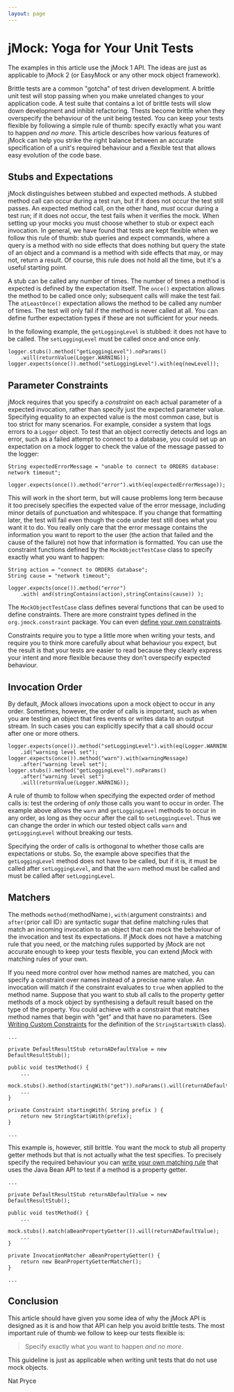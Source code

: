 ```yaml
---
layout: page
---
```

jMock: Yoga for Your Unit Tests
===============================

The examples in this article use the jMock 1 API. The ideas are just as applicable to jMock 2 (or EasyMock or any other mock object framework).

Brittle tests are a common "gotcha" of test driven development. A brittle unit test will stop passing when you make unrelated changes to your application code. A test suite that contains a lot of brittle tests will slow down development and inhibit refactoring. Thests become brittle when they overspecify the behaviour of the unit being tested. You can keep your tests flexible by following a simple rule of thumb: <span class="RuleOfThumb">specify exactly what you want to happen *and no more*</span>. This article describes how various features of jMock can help you strike the right balance between an accurate specification of a unit's required behaviour and a flexible test that allows easy evolution of the code base.

Stubs and Expectations
----------------------

jMock distinguishes between stubbed and expected methods. A stubbed method call can occur during a test run, but if it does not occur the test still passes. An expected method call, on the other hand, *must* occur during a test run; if it does not occur, the test fails when it verifies the mock. When setting up your mocks you must choose whether to stub or expect each invocation. In general, we have found that tests are kept flexible when we follow this rule of thumb: <span class="RuleOfThumb">stub queries and expect commands</span>, where a query is a method with no side effects that does nothing but query the state of an object and a command is a method with side effects that may, or may not, return a result. Of course, this rule does not hold all the time, but it's a useful starting point.

A stub can be called any number of times. The number of times a method is expected is defined by the expectation itself. The `once()` expectation allows the method to be called once only; subsequent calls will make the test fail. The `atLeastOnce()` expectation allows the method to be called any number of times. The test will only fail if the method is never called at all. You can define further expectation types if these are not sufficient for your needs.

In the following example, the `getLoggingLevel` is stubbed: it does not have to be called. The `setLoggingLevel` must be called once and once only.

    logger.stubs().method("getLoggingLevel").noParams()
        .will(returnValue(Logger.WARNING));
    logger.expects(once()).method("setLoggingLevel").with(eq(newLevel));

Parameter Constraints
---------------------

jMock requires that you specify a *constraint* on each actual parameter of a expected invocation, rather than specify just the expected parameter value. Specifying equality to an expected value is the most common case, but is too strict for many scenarios. For example, consider a system that logs errors to a `Logger` object. To test that an object correctly detects and logs an error, such as a failed attempt to connect to a database, you could set up an expectation on a mock logger to check the value of the message passed to the logger:

    String expectedErrorMessage = "unable to connect to ORDERS database: network timeout";

    logger.expects(once()).method("error").with(eq(expectedErrorMessage));

This will work in the short term, but will cause problems long term because it too precisely specifies the expected value of the error message, including minor details of punctuation and whitespace. If you change that formatting later, the test will fail even though the code under test still does what you want it to do. You really only care that the error message contains the information you want to report to the user (the action that failed and the cause of the failure) not how that information is formatted. You can use the constraint functions defined by the `MockObjectTestCase` class to specify exactly what you want to happen:

    String action = "connect to ORDERS database";
    String cause = "network timeout";

    logger.expects(once()).method("error")
        .with( and(stringContains(action),stringContains(cause)) );

The `MockObjectTestCase` class defines several functions that can be used to define constraints. There are more constraint types defined in the `org.jmock.constraint` package. You can even [define your own constraints](custom-constraints.html).

Constraints require you to type a little more when writing your tests, and require you to think more carefully about what behaviour you expect, but the result is that your tests are easier to read because they clearly express your intent and more flexible because they don't overspecify expected behaviour.

Invocation Order
----------------

By default, jMock allows invocations upon a mock object to occur in any order. Sometimes, however, the order of calls is important, such as when you are testing an object that fires events or writes data to an output stream. In such cases you can explicitly specify that a call should occur after one or more others.

    logger.expects(once()).method("setLoggingLevel").with(eq(Logger.WARNING))
        .id("warning level set");
    logger.expects(once()).method("warn").with(warningMessage)
        .after("warning level set");
    logger.stubs().method("getLoggingLevel").noParams()
        .after("warning level set")
        .will(returnValue(Logger.WARNING));

A rule of thumb to follow when specifying the expected order of method calls is: <span class="RuleOfThumb">test the ordering of *only* those calls you want to occur in order</span>. The example above allows the `warn` and `getLoggingLevel` methods to occur in any order, as long as they occur after the call to `setLoggingLevel`. Thus we can change the order in which our tested object calls `warn` and `getLoggingLevel` without breaking our tests.

Specifying the order of calls is orthogonal to whether those calls are expectations or stubs. So, the example above specifies that the `getLoggingLevel` method does not have to be called, but if it is, it must be called after `setLoggingLevel`, and that the `warn` method must be called and must be called after `setLoggingLevel`.

Matchers
--------

The methods `method(`methodName`)`, `with(`argument constraints`)` and `after(`prior call ID`)` are syntactic sugar that define matching rules that match an incoming invocation to an object that can mock the behaviour of the invocation and test its expectations. If jMock does not have a matching rule that you need, or the matching rules supported by jMock are not accurate enough to keep your tests flexible, you can extend jMock with matching rules of your own.

If you need more control over how method names are matched, you can specify a constraint over names instead of a precise name value. An invocation will match if the constraint evaluates to `true` when applied to the method name. Suppose that you want to stub all calls to the property getter methods of a mock object by synthesising a default result based on the type of the property. You could achieve with a constraint that matches method names that begin with "get" and that have no parameters. (See [Writing Custom Constraints](custom-constraints.html) for the definition of the `StringStartsWith` class).

    ...

    private DefaultResultStub returnADefaultValue = new DefaultResultStub();

    public void testMethod() {
        ...
        mock.stubs().method(startingWith("get")).noParams().will(returnADefaultValue);
        ...
    }

    private Constraint startingWith( String prefix ) {
        return new StringStartsWith(prefix);
    }

    ...

This example is, however, still brittle. You want the mock to stub all property getter methods but that is not actually what the test specifies. To precisely specify the required behaviour you can [write your own matching rule](custom-matchers.html) that uses the Java Bean API to test if a method is a property getter.

    ...

    private DefaultResultStub returnADefaultValue = new DefaultResultStub();

    public void testMethod() {
        ...
        mock.stubs().match(aBeanPropertyGetter()).will(returnADefaultValue);
        ...
    }

    private InvocationMatcher aBeanPropertyGetter() {
        return new BeanPropertyGetterMatcher();
    }

    ...

Conclusion
----------

This article should have given you some idea of why the jMock API is designed as it is and how that API can help you avoid brittle tests. The most important rule of thumb we follow to keep our tests flexible is:

> <span class="RuleOfThumb">Specify exactly what you want to happen *and no more*.</span>

This guideline is just as applicable when writing unit tests that do not use mock objects.

Nat Pryce
